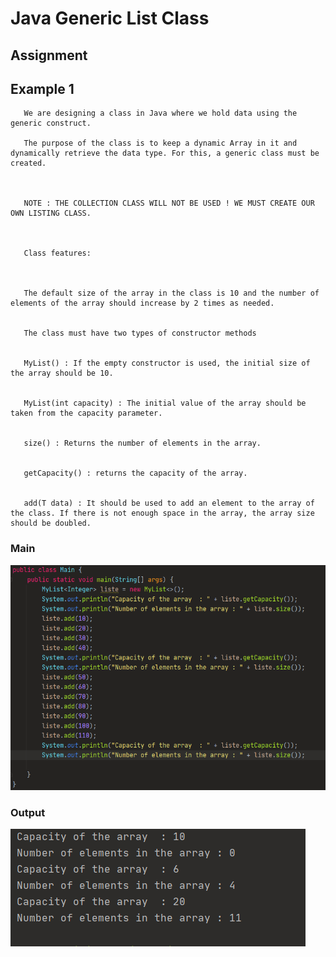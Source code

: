 
# Java Generic List Class

## **Assignment** 

## Example 1


       We are designing a class in Java where we hold data using the generic construct.
       
       The purpose of the class is to keep a dynamic Array in it and dynamically retrieve the data type. For this, a generic class must be created.
       
       
       
       NOTE : THE COLLECTION CLASS WILL NOT BE USED ! WE MUST CREATE OUR OWN LISTING CLASS.
       
       
       
       Class features:
       
       
       
       The default size of the array in the class is 10 and the number of elements of the array should increase by 2 times as needed.
       
       
       The class must have two types of constructor methods
       
       
       MyList() : If the empty constructor is used, the initial size of the array should be 10.
       
       
       MyList(int capacity) : The initial value of the array should be taken from the capacity parameter.
       
       
       size() : Returns the number of elements in the array.
       
       
       getCapacity() : returns the capacity of the array.
       
       
       add(T data) : It should be used to add an element to the array of the class. If there is not enough space in the array, the array size should be doubled.
### Main
![](/resources/ex1_input.png)

### Output
![](/resources/ex1_output.png)
